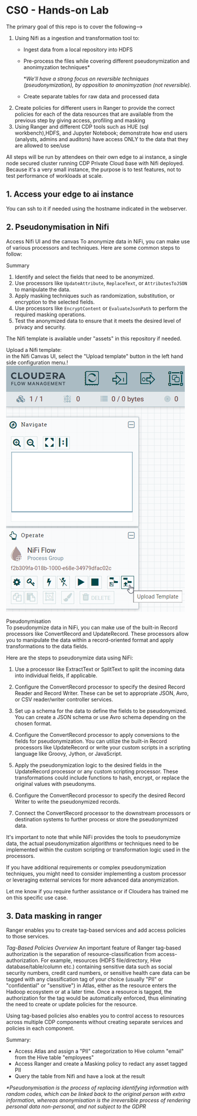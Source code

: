 # CSO - Hands-on Lab

The primary goal of this repo is to cover the following-->
1. Using Nifi as a ingestion and transformation tool to:
    - Ingest data from a local repository into HDFS
    - Pre-process the files while covering different pseudonymization and anonimyzation techniques* 
    
      *_We'll have a strong focus on reversible techniques (pseudonymization), by opposition to anonimyzation (not reversible)._

    - Create separate tables for raw data and processed data
2. Create policies for different users in Ranger to provide the correct policies for each of the data resources that are available from the previous step by giving access, profiling and masking
3.  Using Ranger and different CDP tools such as HUE (sql workbench),HDFS, and Jupyter Notebook; demonstrate how end users (analysts, admins and auditors) have access ONLY to the data that they are allowed to see/use
    

All steps will be run by attendees on their own edge to ai instance, a single node secured cluster running CDP
Private Cloud base with Nifi deployed. Because it's a very small instance, the purpose is to test features,
not to test performance of workloads at scale.

## 1. Access your edge to ai instance
You can ssh to it if needed using the hostname indicated in the webserver.


## 2. Pseudonymisation in Nifi
Access Nifi UI and the canvas
To anonymize data in NiFi, you can make use of various processors and techniques. Here are some common steps to follow:



Summary
1. Identify and select the fields that need to be anonymized.
2. Use processors like `UpdateAttribute`, `ReplaceText`, or `AttributesToJSON` to manipulate the data.
3. Apply masking techniques such as randomization, substitution, or encryption to the selected fields.
4. Use processors like `EncryptContent` or `EvaluateJsonPath` to perform the required masking operations.
5. Test the anonymized data to ensure that it meets the desired level of privacy and security.

The Nifi template is available under "assets" in this repository if needed.  

Upload a Nifi template:  
in the Nifi Canvas UI, select the "Upload template" button in the left hand side configuration menu.!
![Upload Template](./images/NiFi_uploadTemplate.png)  

Pseudonymisation  
To pseudonymize data in NiFi, you can make use of the built-in Record processors like ConvertRecord and UpdateRecord. These processors allow you 
to manipulate the data within a record-oriented format and apply transformations to the data fields.

Here are the steps to pseudonymize data using NiFi:

1. Use a processor like ExtractText or SplitText to split the incoming data into individual fields, if applicable.

2. Configure the ConvertRecord processor to specify the desired Record Reader and Record Writer. These can be set to appropriate JSON, Avro, or CSV reader/writer controller services.

3. Set up a schema for the data to define the fields to be pseudonymized. You can create a JSON schema or use Avro schema depending on the chosen format.

4. Configure the ConvertRecord processor to apply conversions to the fields for pseudonymization. You can utilize the built-in Record processors like UpdateRecord or write your custom scripts in a scripting language like Groovy, Jython, or JavaScript.

5. Apply the pseudonymization logic to the desired fields in the UpdateRecord processor or any custom scripting processor. These transformations could include functions to hash, encrypt, or replace the original values with pseudonyms.

6. Configure the ConvertRecord processor to specify the desired Record Writer to write the pseudonymized records.

7. Connect the ConvertRecord processor to the downstream processors or destination systems to further process or store the pseudonymized data.

It's important to note that while NiFi provides the tools to pseudonymize data, 
the actual pseudonymization algorithms or techniques need to be implemented within the custom scripting or transformation logic used in the processors.

If you have additional requirements or complex pseudonymization techniques, 
you might need to consider implementing a custom processor or leveraging external services for more advanced data anonymization.

Let me know if you require further assistance or if Cloudera has trained me on this specific use case.


## 3. Data masking in ranger

Ranger enables you to create tag-based services and add access policies to those services.

*Tag-Based Policies Overview*
An important feature of Ranger tag-based authorization is the separation of resource-classification from access-authorization. 
For example, resources (HDFS file/directory, Hive database/table/column etc.) containing sensitive data such as social security numbers,
credit card numbers, or sensitive health care data can be tagged with any classification tag of your choice (usually "PII" or "confidential" or "sensitive") in Atlas, either as the resource enters the Hadoop ecosystem or at a later time. 
Once a resource is tagged, the authorization for the tag would be automatically enforced,
thus eliminating the need to create or update policies for the resource.

Using tag-based policies also enables you to control access to resources across multiple CDP components without creating separate services and policies in each component.


Summary:
- Access Atlas and assign a "PII" categorization to Hive column "email" from the Hive table "employees"
- Access Ranger and create a Masking policy to redact any asset tagged PII
- Query the table from Nifi and have a look at the result




_*Pseudonymisation is the process of replacing identifying information with random codes, 
which can be linked back to the original person with extra information, 
whereas anonymisation is the irreversible process of rendering personal data non-personal, 
and not subject to the GDPR_
